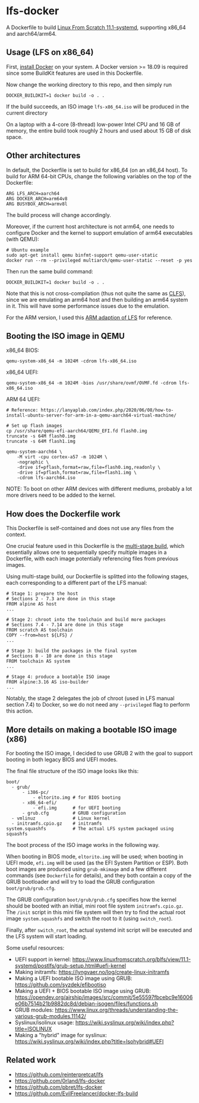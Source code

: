 # lfs-docker

A Dockerfile to build [Linux From Scratch 11.1-systemd](https://www.linuxfromscratch.org/lfs/view/11.1-systemd),
supporting x86_64 and aarch64/arm64.

## Usage (LFS on x86_64)

First, [install Docker](https://docs.docker.com/get-docker/) on your system.
A Docker version >= 18.09 is required since some BuildKit features are used in this Dockerfile.

Now change the working directory to this repo, and then simply run
```
DOCKER_BUILDKIT=1 docker build -o . .
```
If the build succeeds, an ISO image `lfs-x86_64.iso` will be produced in the current directory

On a laptop with a 4-core (8-thread) low-power Intel CPU and 16 GB of memory,
the entire build took roughly 2 hours and used about 15 GB of disk space.

## Other architectures

In default, the Dockerfile is set to build for x86_64 (on an x86_64 host).
To build for ARM 64-bit CPUs, change the following variables on the top of the Dockerfile:
```
ARG LFS_ARCH=aarch64
ARG DOCKER_ARCH=arm64v8
ARG BUSYBOX_ARCH=armv8l
```
The build process will change accordingly.

Moreover, if the current host architecture is not arm64, one needs to configure Docker and the kernel
to support emulation of arm64 executables (with QEMU):
```
# Ubuntu example
sudo apt-get install qemu binfmt-support qemu-user-static
docker run --rm --privileged multiarch/qemu-user-static --reset -p yes
```

Then run the same build command:
```
DOCKER_BUILDKIT=1 docker build -o . .
```

Note that this is not cross-compilation (thus not quite the same as [CLFS](https://trac.clfs.org/)),
since we are emulating an arm64 host and then building an arm64 system in it.
This will have some performance issues due to the emulation.

For the ARM version, I used this [ARM adaption of LFS](https://linuxfromscratch.org/~kb0iic/lfs-systemd/index.html) for reference.

## Booting the ISO image in QEMU

x86_64 BIOS:
```
qemu-system-x86_64 -m 1024M -cdrom lfs-x86_64.iso
```

x86_64 UEFI:
```
qemu-system-x86_64 -m 1024M -bios /usr/share/ovmf/OVMF.fd -cdrom lfs-x86_64.iso
```

ARM 64 UEFI:
```
# Reference: https://lanyaplab.com/index.php/2020/06/08/how-to-install-ubuntu-server-for-arm-in-a-qemu-aarch64-virtual-machine/

# Set up flash images
cp /usr/share/qemu-efi-aarch64/QEMU_EFI.fd flash0.img
truncate -s 64M flash0.img
truncate -s 64M flash1.img

qemu-system-aarch64 \
    -M virt -cpu cortex-a57 -m 1024M \
    -nographic \
    -drive if=pflash,format=raw,file=flash0.img,readonly \
    -drive if=pflash,format=raw,file=flash1.img \
    -cdrom lfs-aarch64.iso
```
NOTE: To boot on other ARM devices with different mediums,
probably a lot more drivers need to be added to the kernel.

## How does the Dockerfile work

This Dockerfile is self-contained and does not use any files from the context.

One crucial feature used in this Dockerfile is the [multi-stage build](https://docs.docker.com/develop/develop-images/multistage-build/), which essentially allows one
to sequentially specify multiple images in a Dockerfile, with each image potentially referencing files
from previous images.

Using multi-stage build, our Dockerfile is splitted into the following stages,
each corresponding to a different part of the LFS manual:
```
# Stage 1: prepare the host
# Sections 2 - 7.3 are done in this stage
FROM alpine AS host
...

# Stage 2: chroot into the toolchain and build more packages
# Sections 7.4 - 7.14 are done in this stage
FROM scratch AS toolchain
COPY --from=host ${LFS} /
...

# Stage 3: build the packages in the final system
# Sections 8 - 10 are done in this stage
FROM toolchain AS system
...

# Stage 4: produce a bootable ISO image
FROM alpine:3.16 AS iso-builder
...
```

Notably, the stage 2 delegates the job of chroot (used in LFS manual section 7.4) to Docker,
so we do not need any `--privileged` flag to perform this action.

## More details on making a bootable ISO image (x86)

For booting the ISO image, I decided to use GRUB 2 with the
goal to support booting in both legacy BIOS and UEFI modes.

The final file structure of the ISO image looks like this:
```
boot/
  - grub/
      - i386-pc/
          - eltorito.img # for BIOS booting
      - x86_64-efi/
          - efi.img      # for UEFI booting
      - grub.cfg         # GRUB configuration
  - vmlinuz              # Linux kernel
  - initramfs.cpio.gz    # initramfs
system.squashfs          # The actual LFS system packaged using squashfs
```

The boot process of the ISO image works in the following way.

When booting in BIOS mode, `eltorito.img` will be used;
when booting in UEFI mode, `efi.img` will be used (as the EFI System Partition or ESP).
Both boot images are produced using `grub-mkimage` and a few different commands (see `Dockerfile` for details),
and they both contain a copy of the GRUB bootloader and will try to load the GRUB configuration `boot/grub/grub.cfg`.

The GRUB configuration `boot/grub/grub.cfg` specifies how the kernel should be booted with an initial,
mini root file system `initramfs.cpio.gz`.
The `/init` script in this mini file system will then try to find the actual root image `system.squashfs`
and switch the root to it (using `switch_root`).

Finally, after `switch_root`, the actual systemd init script will be executed and the LFS system will start loading.

Some useful resources:
- UEFI support in kernel: https://www.linuxfromscratch.org/blfs/view/11.1-systemd/postlfs/grub-setup.html#uefi-kernel
- Making initramfs: https://lyngvaer.no/log/create-linux-initramfs
- Making a UEFI bootable ISO image using GRUB: https://github.com/syzdek/efibootiso
- Making a UEFI + BIOS bootable ISO image using GRUB: https://opendev.org/airship/images/src/commit/5e55597fbcebc9e16006e06b7514b21b9882dc8d/debian-isogen/files/functions.sh
- GRUB modules: https://www.linux.org/threads/understanding-the-various-grub-modules.11142/
- Syslinux/isolinux usage: https://wiki.syslinux.org/wiki/index.php?title=ISOLINUX
- Making a "hybrid" image for syslinux: https://wiki.syslinux.org/wiki/index.php?title=Isohybrid#UEFI

## Related work

- https://github.com/reinterpretcat/lfs
- https://github.com/0rland/lfs-docker
- https://github.com/pbret/lfs-docker
- https://github.com/EvilFreelancer/docker-lfs-build
